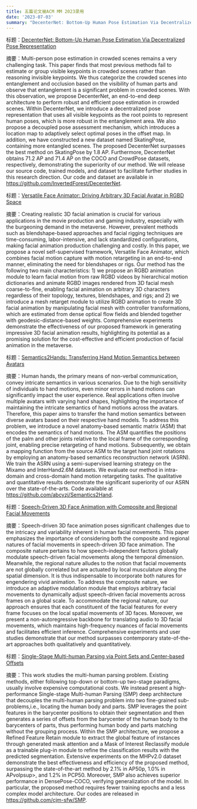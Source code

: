```yaml
---
title: 五篇论文被ACM MM 2023录用
date: '2023-07-03'
summary: "DecenterNet: Bottom-Up Human Pose Estimation Via Decentralized Pose Representation……"
---
```


标题：[DecenterNet: Bottom-Up Human Pose Estimation Via Decentralized Pose Representation](https://www.researchgate.net/profile/Jian-Zhao-48/publication/373328982_DecenterNet_Bottom-Up_Human_Pose_Estimation_Via_Decentralized_Pose_Representation/links/64e6245d40289f7a0faef014/DecenterNet-Bottom-Up-Human-Pose-Estimation-Via-Decentralized-Pose-Representation.pdf)

摘要：Multi-person pose estimation in crowded scenes remains a very challenging task. This paper finds that most previous methods fail to estimate or group visible keypoints in crowded scenes rather than reasoning invisible keypoints. We thus categorize the crowded scenes into entanglement and occlusion based on the visibility of human parts and observe that entanglement is a significant problem in crowded scenes. With this observation, we propose DecenterNet, an end-to-end deep architecture to perform robust and efficient pose estimation in crowded scenes. Within DecenterNet, we introduce a decentralized pose representation that uses all visible keypoints as the root points to represent human poses, which is more robust in the entanglement area. We also propose a decoupled pose assessment mechanism, which introduces a location map to adaptively select optimal poses in the offset map. In addition, we have constructed a new dataset named SkatingPose, containing more entangled scenes. The proposed DecenterNet surpasses the best method on SkatingPose by 1.8 AP. Furthermore, DecenterNet obtains 71.2 AP and 71.4 AP on the COCO and CrowdPose datasets, respectively, demonstrating the superiority of our method. We will release our source code, trained models, and dataset to facilitate further studies in this research direction. Our code and dataset are available in https://github.com/InvertedForest/DecenterNet.

标题：[Versatile Face Animator: Driving Arbitrary 3D Facial Avatar in RGBD Space](https://dl.acm.org/doi/pdf/10.1145/3581783.3612065)

摘要：Creating realistic 3D facial animation is crucial for various applications in the movie production and gaming industry, especially with the burgeoning demand in the metaverse. However, prevalent methods such as blendshape-based approaches and facial rigging techniques are time-consuming, labor-intensive, and lack standardized configurations, making facial animation production challenging and costly. In this paper, we propose a novel self-supervised framework, Versatile Face Animator, which combines facial motion capture with motion retargeting in an end-to-end manner, eliminating the need for blendshapes or rigs. Our method has the following two main characteristics: 1) we propose an RGBD animation module to learn facial motion from raw RGBD videos by hierarchical motion dictionaries and animate RGBD images rendered from 3D facial mesh coarse-to-fine, enabling facial animation on arbitrary 3D characters regardless of their topology, textures, blendshapes, and rigs; and 2) we introduce a mesh retarget module to utilize RGBD animation to create 3D facial animation by manipulating facial mesh with controller transformations, which are estimated from dense optical flow fields and blended together with geodesic-distance-based weights. Comprehensive experiments demonstrate the effectiveness of our proposed framework in generating impressive 3D facial animation results, highlighting its potential as a promising solution for the cost-effective and efficient production of facial animation in the metaverse.

标题：[Semantics2Hands: Transferring Hand Motion Semantics between Avatars](https://dl.acm.org/doi/pdf/10.1145/3581783.3612703)

摘要：Human hands, the primary means of non-verbal communication, convey intricate semantics in various scenarios. Due to the high sensitivity of individuals to hand motions, even minor errors in hand motions can significantly impact the user experience. Real applications often involve multiple avatars with varying hand shapes, highlighting the importance of maintaining the intricate semantics of hand motions across the avatars. Therefore, this paper aims to transfer the hand motion semantics between diverse avatars based on their respective hand models. To address this problem, we introduce a novel anatomy-based semantic matrix (ASM) that encodes the semantics of hand motions. The ASM quantifies the positions of the palm and other joints relative to the local frame of the corresponding joint, enabling precise retargeting of hand motions. Subsequently, we obtain a mapping function from the source ASM to the target hand joint rotations by employing an anatomy-based semantics reconstruction network (ASRN). We train the ASRN using a semi-supervised learning strategy on the Mixamo and InterHand2.6M datasets. We evaluate our method in intra-domain and cross-domain hand motion retargeting tasks. The qualitative and quantitative results demonstrate the significant superiority of our ASRN over the state-of-the-arts. Code available at https://github.com/abcyzj/Semantics2Hand.

标题：[Speech-Driven 3D Face Animation with Composite and Regional Facial Movements](https://dl.acm.org/doi/pdf/10.1145/3581783.3611775)

摘要：Speech-driven 3D face animation poses significant challenges due to the intricacy and variability inherent in human facial movements. This paper emphasizes the importance of considering both the composite and regional natures of facial movements in speech-driven 3D face animation. The composite nature pertains to how speech-independent factors globally modulate speech-driven facial movements along the temporal dimension. Meanwhile, the regional nature alludes to the notion that facial movements are not globally correlated but are actuated by local musculature along the spatial dimension. It is thus indispensable to incorporate both natures for engendering vivid animation. To address the composite nature, we introduce an adaptive modulation module that employs arbitrary facial movements to dynamically adjust speech-driven facial movements across frames on a global scale. To accommodate the regional nature, our approach ensures that each constituent of the facial features for every frame focuses on the local spatial movements of 3D faces. Moreover, we present a non-autoregressive backbone for translating audio to 3D facial movements, which maintains high-frequency nuances of facial movements and facilitates efficient inference. Comprehensive experiments and user studies demonstrate that our method surpasses contemporary state-of-the-art approaches both qualitatively and quantitatively.

标题：[Single-Stage Multi-human Parsing via Point Sets and Center-based Offsets](https://arxiv.org/pdf/2304.11356)

摘要：This work studies the multi-human parsing problem. Existing methods, either following top-down or bottom-up two-stage paradigms, usually involve expensive computational costs. We instead present a high-performance Single-stage Multi-human Parsing (SMP) deep architecture that decouples the multi-human parsing problem into two fine-grained sub-problems,i.e., locating the human body and parts. SMP leverages the point features in the barycenter positions to obtain their segmentation and then generates a series of offsets from the barycenter of the human body to the barycenters of parts, thus performing human body and parts matching without the grouping process. Within the SMP architecture, we propose a Refined Feature Retain module to extract the global feature of instances through generated mask attention and a Mask of Interest Reclassify module as a trainable plug-in module to refine the classification results with the predicted segmentation. Extensive experiments on the MHPv2.0 dataset demonstrate the best effectiveness and efficiency of the proposed method, surpassing the state-of-the-art method by 2.1% in AP50p, 1.0% in APvolpsup>, and 1.2% in PCP50. Moreover, SMP also achieves superior performance in DensePose-COCO, verifying generalization of the model. In particular, the proposed method requires fewer training epochs and a less complex model architecture. Our codes are released in https://github.com/cjm-sfw/SMP.